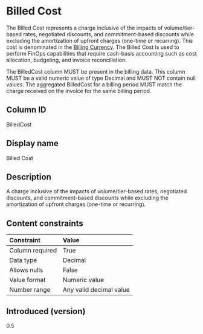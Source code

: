 # Billed Cost

The Billed Cost represents a charge inclusive of the impacts of volume/tier-based rates, negotiated discounts, and commitment-based discounts while excluding the amortization of upfront charges (one-time or recurring). This cost is denominated in the [Billing Currency](#billingcurrency). The Billed Cost is used to perform FinOps capabilities that require cash-basis accounting such as cost allocation, budgeting, and invoice reconciliation.

The BilledCost column MUST be present in the billing data. This column MUST be a valid numeric value of type Decimal and MUST NOT contain null values. The aggregated BilledCost for a billing period MUST match the charge received on the invoice for the same billing period.

## Column ID

BilledCost

## Display name

Billed Cost

## Description

A charge inclusive of the impacts of volume/tier-based rates, negotiated discounts, and commitment-based discounts while excluding the amortization of upfront charges (one-time or recurring).

## Content constraints

|    Constraint   |      Value              |
|:----------------|:------------------------|
| Column required | True                    |
| Data type       | Decimal                 |
| Allows nulls    | False                   |
| Value format    | Numeric value           |
| Number range    | Any valid decimal value |

## Introduced (version)

0.5
